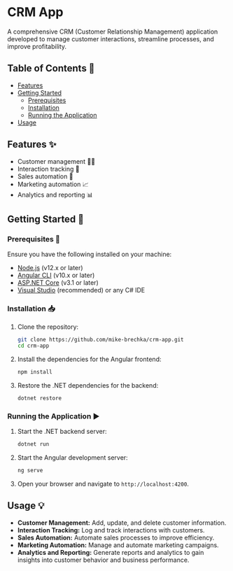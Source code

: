 # CRM App

A comprehensive CRM (Customer Relationship Management) application developed to manage customer interactions, streamline processes, and improve profitability.

## Table of Contents 📑

- [Features](#features-✨)
- [Getting Started](#getting-started-🚀)
  - [Prerequisites](#prerequisites-🔧)
  - [Installation](#installation-📥)
  - [Running the Application](#running-the-application-▶️)
- [Usage](#usage-💡)
  
## Features ✨

- Customer management 🧑‍💼
- Interaction tracking 📝
- Sales automation 💼
- Marketing automation 📈
- Analytics and reporting 📊

## Getting Started 🚀

### Prerequisites 🔧

Ensure you have the following installed on your machine:

- [Node.js](https://nodejs.org/) (v12.x or later)
- [Angular CLI](https://angular.io/cli) (v10.x or later)
- [ASP.NET Core](https://dotnet.microsoft.com/apps/aspnet) (v3.1 or later)
- [Visual Studio](https://visualstudio.microsoft.com/) (recommended) or any C# IDE

### Installation 📥

1. Clone the repository:
    ```bash
    git clone https://github.com/mike-brechka/crm-app.git
    cd crm-app
    ```

2. Install the dependencies for the Angular frontend:
    ```bash
    npm install
    ```

3. Restore the .NET dependencies for the backend:
    ```bash
    dotnet restore
    ```

### Running the Application ▶️

1. Start the .NET backend server:
    ```bash
    dotnet run
    ```

2. Start the Angular development server:
    ```bash
    ng serve
    ```

3. Open your browser and navigate to `http://localhost:4200`.

## Usage 💡

- **Customer Management:** Add, update, and delete customer information.
- **Interaction Tracking:** Log and track interactions with customers.
- **Sales Automation:** Automate sales processes to improve efficiency.
- **Marketing Automation:** Manage and automate marketing campaigns.
- **Analytics and Reporting:** Generate reports and analytics to gain insights into customer behavior and business performance.
